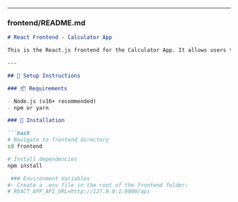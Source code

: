 
---

### frontend/README.md

```markdown
# React Frontend - Calculator App

This is the React.js frontend for the Calculator App. It allows users to log in, perform arithmetic operations, and view results returned by the Laravel backend API.

---

## 🚀 Setup Instructions

### 📦 Requirements

- Node.js (v16+ recommended)
- npm or yarn

### 🔧 Installation

```bash
# Navigate to frontend directory
cd frontend

# Install dependencies
npm install

 ### Environment Variables
#- Create a .env file in the root of the frontend folder:
# REACT_APP_API_URL=http://127.0.0.1:8000/api